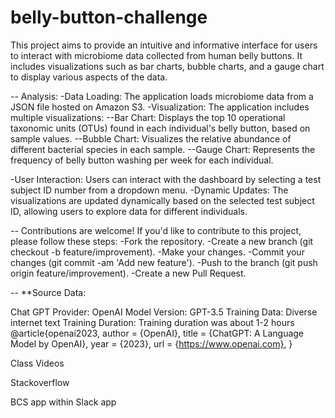 # belly-button-challenge

This project aims to provide an intuitive and informative interface for users to 
interact with microbiome data collected from human belly buttons. It includes 
visualizations such as bar charts, bubble charts, and a gauge chart to display various aspects of the data.

--
Analysis:
-Data Loading: The application loads microbiome data from a JSON file hosted on Amazon S3.
-Visualization: The application includes multiple visualizations:
--Bar Chart: Displays the top 10 operational taxonomic units (OTUs) found in each individual's belly button, based on sample values.
--Bubble Chart: Visualizes the relative abundance of different bacterial species in each sample.
--Gauge Chart: Represents the frequency of belly button washing per week for each individual.

-User Interaction: Users can interact with the dashboard by selecting a test subject ID number from a dropdown menu.
-Dynamic Updates: The visualizations are updated dynamically based on the selected test subject ID, allowing users to explore data for different individuals.

--
Contributions are welcome! If you'd like to contribute to this project, please follow these steps:
-Fork the repository.
-Create a new branch (git checkout -b feature/improvement).
-Make your changes.
-Commit your changes (git commit -am 'Add new feature').
-Push to the branch (git push origin feature/improvement).
-Create a new Pull Request.

--
**Source Data: 

Chat GPT Provider: OpenAI Model Version: GPT-3.5 Training Data: Diverse internet text Training Duration: Training duration was about 1-2 hours @article{openai2023, author = {OpenAI}, title = {ChatGPT: A Language Model by OpenAI}, year = {2023}, url = {https://www.openai.com}, }

Class Videos

Stackoverflow

BCS app within Slack app